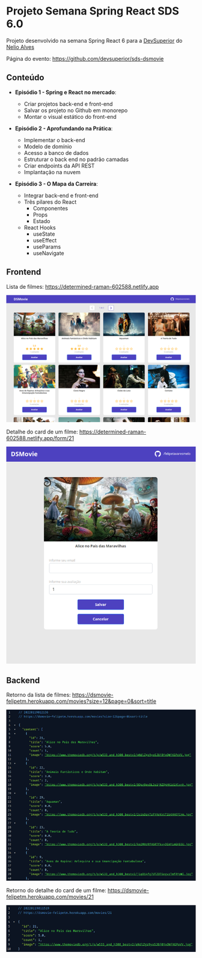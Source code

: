 # Projeto Semana Spring React SDS 6.0

Projeto desenvolvido na semana Spring React 6 para a [DevSuperior](https://devsuperior.com.br) do [Nelio Alves](https://github.com/acenelio)

Página do evento: https://github.com/devsuperior/sds-dsmovie

## Conteúdo

- **Episódio 1 - Spring e React no mercado**: 
    - Criar projetos back-end e front-end
    - Salvar os projeto no Github em monorepo
    - Montar o visual estático do front-end
    
- **Episódio 2 - Aprofundando na Prática**: 
    - Implementar o back-end
    - Modelo de domínio
    - Acesso a banco de dados
    - Estruturar o back end no padrão camadas
    - Criar endpoints da API REST
    - Implantação na nuvem

- **Episódio 3 - O Mapa da Carreira**: 
    - Integrar back-end e front-end
    - Três pilares do React
        - Componentes
        - Props
        - Estado
    - React Hooks
        - useState
        - useEffect
        - useParams
        - useNavigate

## Frontend

Lista de filmes: https://determined-raman-602588.netlify.app

![Lista de filmes](/images/front_movie_list.png "Lista de filmes")

Detalhe do card de um filme: https://determined-raman-602588.netlify.app/form/21

![Alice no País das Maravilhas](/images/front_movie_21.png "Alice no País das Maravilhas")



## Backend

Retorno da lista de filmes: https://dsmovie-felipetm.herokuapp.com/movies?size=12&page=0&sort=title

![Lista de filmes](/images/back_movie_list.png "Lista de filmes")


Retorno do detalhe do card de um filme: https://dsmovie-felipetm.herokuapp.com/movies/21

![Alice no País das Maravilhas](/images/back_movie_21.png "Alice no País das Maravilhas")

